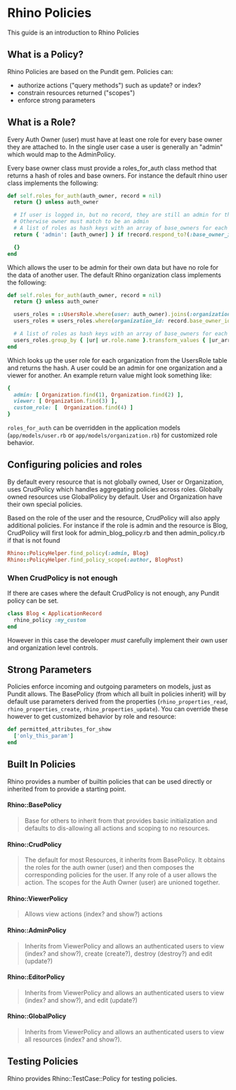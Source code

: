 # Rhino Policies

This guide is an introduction to Rhino Policies

## What is a Policy?

Rhino Policies are based on the Pundit gem. Policies can:

- authorize actions ("query methods") such as update? or index?
- constrain resources returned ("scopes")
- enforce strong parameters

## What is a Role?

Every Auth Owner (user) must have at least one role for every base owner they are attached to. In the single user case a user is generally an "admin" which would map to the AdminPolicy.

Every base owner class must provide a roles_for_auth class method that returns a hash of roles and base owners. For instance the default rhino user class implements the following:

```ruby
def self.roles_for_auth(auth_owner, record = nil)
  return {} unless auth_owner

  # If user is logged in, but no record, they are still an admin for their data
  # Otherwise owner must match to be an admin
  # A list of roles as hash keys with an array of base_owners for each
  return { 'admin': [auth_owner] } if !record.respond_to?(:base_owner_ids) || record.base_owner_ids.include?(auth_owner&.id)

  {}
end
```

Which allows the user to be admin for their own data but have no role for the data of another user. The default Rhino organization class implements the following:

```ruby
def self.roles_for_auth(auth_owner, record = nil)
  return {} unless auth_owner

  users_roles = ::UsersRole.where(user: auth_owner).joins(:organization, :role).includes(:organization, :role)
  users_roles = users_roles.where(organization_id: record.base_owner_ids) if record.present? && record.respond_to?(:base_owner_ids)

  # A list of roles as hash keys with an array of base_owners for each
  users_roles.group_by { |ur| ur.role.name }.transform_values { |ur_array| ur_array.map(&:organization) }
end
```

Which looks up the user role for each organization from the UsersRole table and returns the hash. A user could be an admin for one organization and a viewer for another. An example return value might look something like:

```ruby
{
  admin: [ Organization.find(1), Organization.find(2) ],
  viewer: [ Organization.find(3) ],
  custom_role: [  Organization.find(4) ]
}

```

`roles_for_auth` can be overridden in the application models (`app/models/user.rb` or `app/models/organization.rb`) for customized role behavior.

## Configuring policies and roles

By default every resource that is not globally owned, User or Organization, uses CrudPolicy which handles aggregating policies across roles. Globally owned resources use GlobalPolicy by default. User and Organization have their own special policies.

Based on the role of the user and the resource, CrudPolicy will also apply additional policies. For instance if the role is admin and the resource is Blog, CrudPolicy will first look for admin_blog_policy.rb and then admin_policy.rb if that is not found

```ruby
Rhino::PolicyHelper.find_policy(:admin, Blog)
Rhino::PolicyHelper.find_policy_scope(:author, BlogPost)
```

### When CrudPolicy is not enough

If there are cases where the default CrudPolicy is not enough, any Pundit policy can be set.

```ruby
class Blog < ApplicationRecord
  rhino_policy :my_custom
end
```

However in this case the developer _must_ carefully implement their own user and organization level controls.

## Strong Parameters

Policies enforce incoming and outgoing parameters on models, just as Pundit allows. The BasePolicy (from which all built in policies inherit) will by default use parameters derived from the properties (`rhino_properties_read`, `rhino_properties_create`, `rhino_properties_update`). You can override these however to get customized behavior by role and resource:

```ruby
def permitted_attributes_for_show
  ['only_this_param']
end
```

## Built In Policies

Rhino provides a number of builtin policies that can be used directly or inherited from to provide a starting point.

#### Rhino::BasePolicy

> Base for others to inherit from that provides basic initialization and defaults to dis-allowing all actions and scoping to no resources.

#### Rhino::CrudPolicy

> The default for most Resources, it inherits from BasePolicy. It obtains the roles for the auth owner (user) and then composes the corresponding policies for the user. If any role of a user allows the action. The scopes for the Auth Owner (user) are unioned together.

#### Rhino::ViewerPolicy

> Allows view actions (index? and show?) actions

#### Rhino::AdminPolicy

> Inherits from ViewerPolicy and allows an authenticated users to view (index? and show?), create (create?), destroy (destroy?) and edit (update?)

#### Rhino::EditorPolicy

> Inherits from ViewerPolicy and allows an authenticated users to view (index? and show?), and edit (update?)

#### Rhino::GlobalPolicy

> Inherits from ViewerPolicy and allows an authenticated users to view all resources (index? and show?).

## Testing Policies

Rhino provides Rhino::TestCase::Policy for testing policies.
